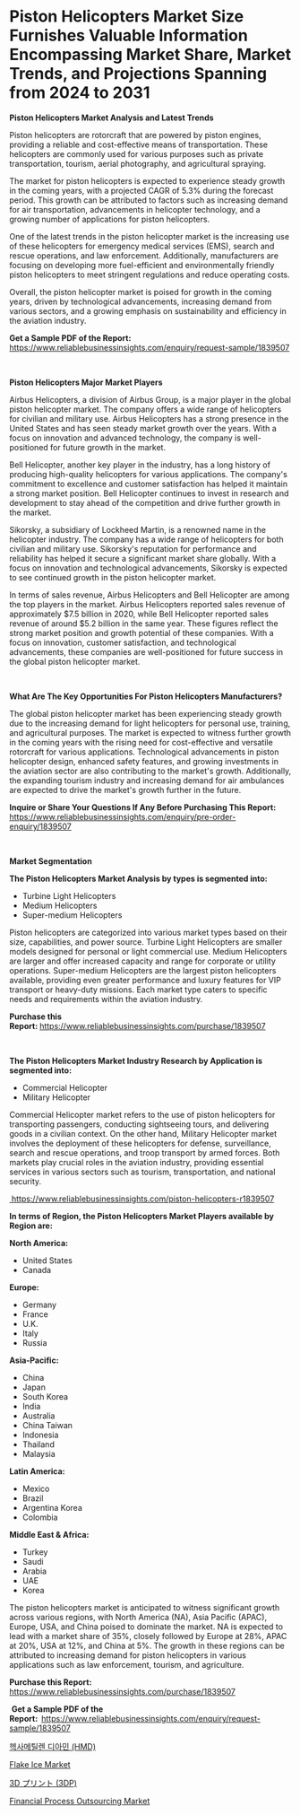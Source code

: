 <p><h1>Piston Helicopters Market Size Furnishes Valuable Information Encompassing Market Share, Market Trends, and Projections Spanning from 2024 to 2031</h1></p><p><strong>Piston Helicopters Market Analysis and Latest Trends</strong></p>
<p><p>Piston helicopters are rotorcraft that are powered by piston engines, providing a reliable and cost-effective means of transportation. These helicopters are commonly used for various purposes such as private transportation, tourism, aerial photography, and agricultural spraying.</p><p>The market for piston helicopters is expected to experience steady growth in the coming years, with a projected CAGR of 5.3% during the forecast period. This growth can be attributed to factors such as increasing demand for air transportation, advancements in helicopter technology, and a growing number of applications for piston helicopters.</p><p>One of the latest trends in the piston helicopter market is the increasing use of these helicopters for emergency medical services (EMS), search and rescue operations, and law enforcement. Additionally, manufacturers are focusing on developing more fuel-efficient and environmentally friendly piston helicopters to meet stringent regulations and reduce operating costs.</p><p>Overall, the piston helicopter market is poised for growth in the coming years, driven by technological advancements, increasing demand from various sectors, and a growing emphasis on sustainability and efficiency in the aviation industry.</p></p>
<p><strong>Get a Sample PDF of the Report:&nbsp;</strong> <a href="https://www.reliablebusinessinsights.com/enquiry/request-sample/1839507">https://www.reliablebusinessinsights.com/enquiry/request-sample/1839507</a></p>
<p>&nbsp;</p>
<p><strong>Piston Helicopters Major Market Players</strong></p>
<p><p>Airbus Helicopters, a division of Airbus Group, is a major player in the global piston helicopter market. The company offers a wide range of helicopters for civilian and military use. Airbus Helicopters has a strong presence in the United States and has seen steady market growth over the years. With a focus on innovation and advanced technology, the company is well-positioned for future growth in the market.</p><p>Bell Helicopter, another key player in the industry, has a long history of producing high-quality helicopters for various applications. The company's commitment to excellence and customer satisfaction has helped it maintain a strong market position. Bell Helicopter continues to invest in research and development to stay ahead of the competition and drive further growth in the market.</p><p>Sikorsky, a subsidiary of Lockheed Martin, is a renowned name in the helicopter industry. The company has a wide range of helicopters for both civilian and military use. Sikorsky's reputation for performance and reliability has helped it secure a significant market share globally. With a focus on innovation and technological advancements, Sikorsky is expected to see continued growth in the piston helicopter market.</p><p>In terms of sales revenue, Airbus Helicopters and Bell Helicopter are among the top players in the market. Airbus Helicopters reported sales revenue of approximately $7.5 billion in 2020, while Bell Helicopter reported sales revenue of around $5.2 billion in the same year. These figures reflect the strong market position and growth potential of these companies. With a focus on innovation, customer satisfaction, and technological advancements, these companies are well-positioned for future success in the global piston helicopter market.</p></p>
<p>&nbsp;</p>
<p><strong>What Are The Key Opportunities For Piston Helicopters Manufacturers?</strong></p>
<p><p>The global piston helicopter market has been experiencing steady growth due to the increasing demand for light helicopters for personal use, training, and agricultural purposes. The market is expected to witness further growth in the coming years with the rising need for cost-effective and versatile rotorcraft for various applications. Technological advancements in piston helicopter design, enhanced safety features, and growing investments in the aviation sector are also contributing to the market's growth. Additionally, the expanding tourism industry and increasing demand for air ambulances are expected to drive the market's growth further in the future.</p></p>
<p><strong>Inquire or Share Your Questions If Any Before Purchasing This Report:</strong> <a href="https://www.reliablebusinessinsights.com/enquiry/pre-order-enquiry/1839507">https://www.reliablebusinessinsights.com/enquiry/pre-order-enquiry/1839507</a></p>
<p>&nbsp;</p>
<p><strong>Market Segmentation</strong></p>
<p><strong>The Piston Helicopters Market Analysis by types is segmented into:</strong></p>
<p><ul><li>Turbine Light Helicopters</li><li>Medium Helicopters</li><li>Super-medium Helicopters</li></ul></p>
<p><p>Piston helicopters are categorized into various market types based on their size, capabilities, and power source. Turbine Light Helicopters are smaller models designed for personal or light commercial use. Medium Helicopters are larger and offer increased capacity and range for corporate or utility operations. Super-medium Helicopters are the largest piston helicopters available, providing even greater performance and luxury features for VIP transport or heavy-duty missions. Each market type caters to specific needs and requirements within the aviation industry.</p></p>
<p><strong>Purchase this Report:&nbsp;</strong><a href="https://www.reliablebusinessinsights.com/purchase/1839507">https://www.reliablebusinessinsights.com/purchase/1839507</a></p>
<p>&nbsp;</p>
<p><strong>The Piston Helicopters Market Industry Research by Application is segmented into:</strong></p>
<p><ul><li>Commercial Helicopter</li><li>Military Helicopter</li></ul></p>
<p><p>Commercial Helicopter market refers to the use of piston helicopters for transporting passengers, conducting sightseeing tours, and delivering goods in a civilian context. On the other hand, Military Helicopter market involves the deployment of these helicopters for defense, surveillance, search and rescue operations, and troop transport by armed forces. Both markets play crucial roles in the aviation industry, providing essential services in various sectors such as tourism, transportation, and national security.</p></p>
<p><a href="https://www.reliablebusinessinsights.com/piston-helicopters-r1839507">&nbsp;https://www.reliablebusinessinsights.com/piston-helicopters-r1839507</a></p>
<p><strong>In terms of Region, the Piston Helicopters Market Players available by Region are:</strong></p>
<p>
    <p> <strong> North America: </strong>
        <ul>
            <li>United States</li>
            <li>Canada</li>
        </ul>
        </p> 
    <p> <strong> Europe: </strong>
        <ul>
            <li>Germany</li>
            <li>France</li>
            <li>U.K.</li>
            <li>Italy</li>
            <li>Russia</li>
        </ul>
        </p> 
    <p> <strong> Asia-Pacific: </strong>
        <ul>
            <li>China</li>
            <li>Japan</li>
            <li>South Korea</li>
            <li>India</li>
            <li>Australia</li>
            <li>China Taiwan</li>
            <li>Indonesia</li>
            <li>Thailand</li>
            <li>Malaysia</li>
        </ul>
        </p> 
    <p> <strong> Latin America: </strong>
        <ul>
            <li>Mexico</li>
            <li>Brazil</li>
            <li>Argentina Korea</li>
            <li>Colombia</li>
        </ul>
        </p> 
    <p> <strong> Middle East & Africa: </strong>
        <ul>
            <li>Turkey</li>
            <li>Saudi</li>
            <li>Arabia</li>
            <li>UAE</li>
            <li>Korea</li>
        </ul>
    </p>
    </p>
<p><p>The piston helicopters market is anticipated to witness significant growth across various regions, with North America (NA), Asia Pacific (APAC), Europe, USA, and China poised to dominate the market. NA is expected to lead with a market share of 35%, closely followed by Europe at 28%, APAC at 20%, USA at 12%, and China at 5%. The growth in these regions can be attributed to increasing demand for piston helicopters in various applications such as law enforcement, tourism, and agriculture.</p></p>
<p><strong>Purchase this Report: </strong><a href="https://www.reliablebusinessinsights.com/purchase/1839507">https://www.reliablebusinessinsights.com/purchase/1839507</a></p>
<p>&nbsp;<strong>Get a Sample PDF of the Report:&nbsp;&nbsp;</strong><a href="https://www.reliablebusinessinsights.com/enquiry/request-sample/1839507">https://www.reliablebusinessinsights.com/enquiry/request-sample/1839507</a></p>
<p><strong></strong></p>
<p><p><a href="https://github.com/lkwggful07722/Market-Research-Report-List-2/blob/main/1033494113606.md">헥사메틸렌 디아민 (HMD)</a></p><p><a href="https://github.com/indrystar/Market-Research-Report-List-3/blob/main/flake-ice-market.md">Flake Ice Market</a></p><p><a href="https://github.com/KaliMetz2023/Market-Research-Report-List-1/blob/main/1785906121643.md">3D プリント (3DP)</a></p><p><a href="https://github.com/AKSHATREPORTPRIME/Market-Research-Report-List-5/blob/main/financial-process-outsourcing-market.md">Financial Process Outsourcing Market</a></p></p>